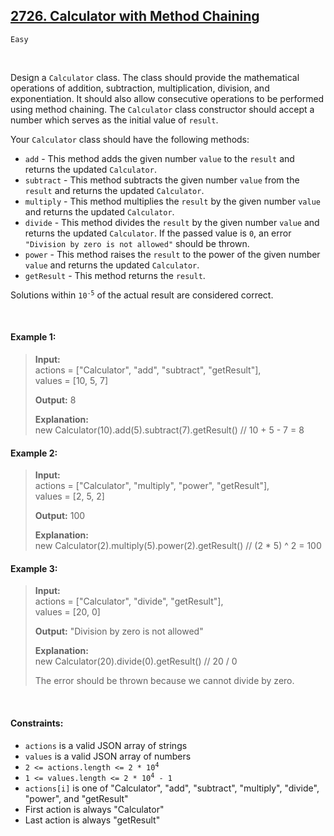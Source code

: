 ## [2726. Calculator with Method Chaining](https://leetcode.com/problems/calculator-with-method-chaining)

<code>Easy</code>

<br>

Design a <code>Calculator</code> class. The class should provide the mathematical operations of addition, subtraction, multiplication, division, and exponentiation. It should also allow consecutive operations to be performed using method chaining. The <code>Calculator</code> class constructor should accept a number which serves as the initial value of <code>result</code>.

Your <code>Calculator</code> class should have the following methods:

- <code>add</code> - This method adds the given number <code>value</code> to the <code>result</code> and returns the updated <code>Calculator</code>.
- <code>subtract</code> - This method subtracts the given number <code>value</code> from the <code>result</code> and returns the updated <code>Calculator</code>.
- <code>multiply</code> - This method multiplies the <code>result</code>  by the given number <code>value</code> and returns the updated <code>Calculator</code>.
- <code>divide</code> - This method divides the <code>result</code> by the given number <code>value</code> and returns the updated <code>Calculator</code>. If the passed value is <code>0</code>, an error <code>"Division by zero is not allowed"</code> should be thrown.
- <code>power</code> - This method raises the <code>result</code> to the power of the given number <code>value</code> and returns the updated <code>Calculator</code>.
- <code>getResult</code> - This method returns the <code>result</code>.

Solutions within <code>10<sup>-5</sup></code> of the actual result are considered correct.

<br>

#### Example 1:

> __Input:__  
> actions = ["Calculator", "add", "subtract", "getResult"],   
> values = [10, 5, 7]  
>   
> __Output:__ 8  
>   
> __Explanation:__   
> new Calculator(10).add(5).subtract(7).getResult() // 10 + 5 - 7 = 8  

#### Example 2:

> __Input:__   
> actions = ["Calculator", "multiply", "power", "getResult"],   
> values = [2, 5, 2]  
>   
> __Output:__ 100  
>   
> __Explanation:__   
> new Calculator(2).multiply(5).power(2).getResult() // (2 * 5) ^ 2 = 100  

#### Example 3:

> __Input:__   
> actions = ["Calculator", "divide", "getResult"],   
> values = [20, 0]  
>   
> __Output:__ "Division by zero is not allowed"  
>   
> __Explanation:__   
> new Calculator(20).divide(0).getResult() // 20 / 0   
>   
> The error should be thrown because we cannot divide by zero.  

<br>

#### Constraints:

- <code>actions</code> is a valid JSON array of strings
- <code>values</code> is a valid JSON array of numbers
- <code>2 <= actions.length <= 2 * 10<sup>4</sup></code>
- <code>1 <= values.length <= 2 * 10<sup>4</sup> - 1</code>
- <code>actions[i]</code> is one of "Calculator", "add", "subtract", "multiply", "divide", "power", and "getResult"
- First action is always "Calculator"
- Last action is always "getResult"
